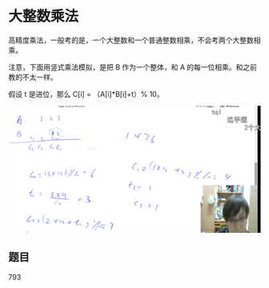 # 大整数乘法

高精度乘法，一般考的是，一个大整数和一个普通整数相乘，不会考两个大整数相乘。

注意，下面用竖式乘法模拟，是把 B 作为一个整体，和 A 的每一位相乘。和之前教的不太一样。

假设 t 是进位，那么 C[i] = （A[i]*B[i]+t）% 10。

![](imgs/mul.png)

## 题目

793